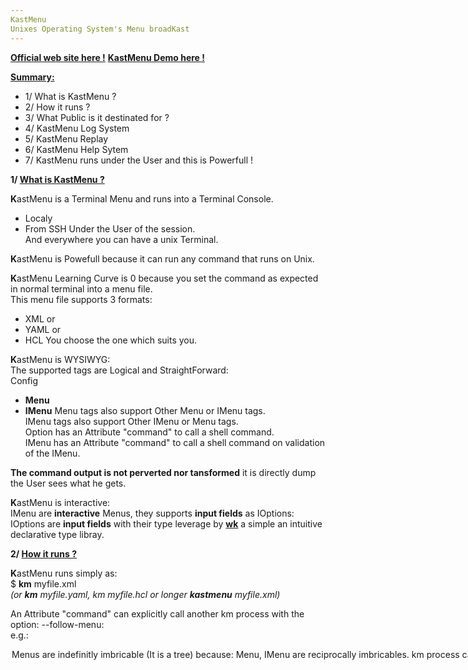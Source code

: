 ```yaml
---
KastMenu
Unixes Operating System's Menu broadKast
---
```



**[Official web site here !](https://www.kastmenu.com)**
**[KastMenu Demo here !](https://www.kastmenu.com:9000)**


**<u>Summary:</u>**


* 1/ What is KastMenu ?
* 2/ How it runs ?
* 3/ What Public is it destinated for ?
* 4/ KastMenu Log System
* 5/ KastMenu Replay
* 6/ KastMenu Help Sytem
* 7/ KastMenu runs under the User and this is Powerfull !
  
**1/ [What is KastMenu ?](#top)**  
  
**K**astMenu is a Terminal Menu and runs into a Terminal Console.
* Localy
* From SSH
Under the User of the session.  
And everywhere you can have a unix Terminal.  
  
**K**astMenu is Powefull because it can run any command that runs on Unix.  
  
**K**astMenu Learning Curve is 0 because you set the command as expected in normal terminal into a menu file.  
This menu file supports 3 formats:  

* XML or
* YAML or
* HCL
You choose the one which suits you.  
  
**K**astMenu is WYSIWYG:  
The supported tags are Logical and StraightForward:  
Config
* **Menu**
* **IMenu**
Menu tags also support Other Menu or IMenu tags.  
IMenu tags also support Other IMenu or Menu tags.  
Option has an Attribute "command" to call a shell command.  
IMenu has an Attribute "command" to call a shell command on validation of the IMenu.  
  
**The command output is not perverted nor tansformed** it is directly dump the User sees what he gets.  
  
**K**astMenu is interactive:  
IMenu are **interactive** Menus, they supports **input fields** as IOptions:  
IOptions are **input fields** with their type leverage by **[wk](./wk.html)** a simple an intuitive declarative type libray.  
  
  
**2/ [How it runs ?](#top)**  
  
**K**astMenu runs simply as:  
$ **km** myfile.xml  
*(or **km** myfile.yaml, km myfile.hcl or longer **kastmenu** myfile.xml)*  
  
An Attribute "command" can explicitly call another km process with the option: --follow-menu:  
e.g.:  
<Option command="**km** --follow-menu myfile.xml" ...>  
  
**M**enus are **indefinitly** imbricable (It is a tree) because:  

* **Menu**, **IMenu** are reciprocally imbricables.
* **km** process can call another km process indefinitly through the tag's **command** Attribute.
  
The syntax of the kastmenu (km) command is [here](./cde-km.html).  
The syntax of the convert command is [here](./cde-convert.html)  
  
  
**/3 [What Public is it destinated for ?](#top)**  
  
**KastMenu is a fair Interactive View of your System**  
  
Because it is structured it allows you to publish only what you want the User to see/access on your system.  
  
It is also **didactic**, whith the nowaday **Developers/Devops pressure** who want to have more and more access to the system's commands.  
This is **not an open ssh** and the Devs can be **happy to see their commands** and openly watch their **not perverted** output.  
  
For these reasons KastMenu is suit to:  

* **New incomming Chalenger Cloud providers:**  
  who directly want to compete big ones providing the treasure of nowadays mass of cloud management commands.  

  * In a per User basis and didactic and structural way.
  * It fast and easy to implement in large scales.
* **Developers/Devops:**  
  Because they want more and more direct accesses to the commands provided by the hyper prolific world  
  of the cloud frameworks of any kinds, public or private.  
  They know them and are actually capable of providing a subset xml of commands to the Admins in order to manages their Applications.
* **Cloud Engineers:**  
  Who want to provide access to complex but monitored commands of the backends to their peers or users.
* **Admins:**  
  Who want to provide powerfull but limited access to the backends.  
  Or to provide: install, start, stop, recovering ... commands, to other departments, e.g. to the supervisors.
* **DBAs:**  
  Who want to access to the strength of their Databases system commands.  
  Or want to publish accesses to their batch commands, to non DBAs expert like night Admins.
* **Supervisors:**  
  Who have to run heartbeat commands on Applications,  
  or to run dedicated recovering command on them.
* **To welcome a Newbee in any of this department:**  
  A restrictive but self demonstrating access to a part of your infrastructure.  
  This way the newbee also learn the commands.
* **To Students:**  
  Students directly see the real commands not perverted by any transformation, running into their real environment.  
  And they can tune them.
* **To Training plaform:** Demo, train and test your students on real platforms.
  
**/4 [KastMenu Log System](#top)**  
  
Abusivly called BigBrother.  
  
Shows in **Realtime**, in colors and **Visually identical**, the very Menu, the User is running into his private terminal:  
Each options, each commands, each output the User runs in real time, is seen.  
This is accessable by a **simple tail -f or cat on the log file** to anyone who has the right to access to it.  
  
This is simply powerfull, use it with care.  
The usefulness of this is obvious.  
  
Called with option -L will enable the log system:  
$ **km** -L -l <logdir> myfile.xml  
  
  
**/5 [KastMenu Replay](#top)**  
  
**All Menu actions are replayable.**  
  
When the option -L is choosen: km will log and will write a **menupath** for each action taken by the User, into the log file:  
e.g. menupath: 1..1.3.2.0.0.4  
When called with a menupath: e.g.:  
km -g 1..1.3.2.0.0.4 -p 5s  
  
KastMenu will **replay** the Menu exactly how it was previously run and **pause** 5 seconds **on every screen**.  
  
Note: Beware if the original file (myfile.xml) changes, the menupath may change.  
  
  
**/6 [KastMenu Help Sytem](#top)**  
  
Each KastMenu tag supports an Attribute: "help".  
This allows to provide an help at the top level menu and to Each (I)Menu and (I)Option.  
  
This help system is multi-language and based on dbm lang dictionaries tuned by the User.  
Help attributes can either be text literal or link to a key of this dictionary.  
  
  
**/7 [KastMenu runs under the User and this is Powerfull !](#top)**  
  
In the unix world, Software set the User's credentials and specifics as hidden files under the home directory:  
For example if I list mine:  
  
patrick@server1$ pwd  
*/home/patick*  
patrick@server1$ ls -a | grep "^\\."  
*.docker  
.kube  
.profile  
.ssh  
.subversion  
...*  
So running under the unix User is running under all his credentials and authorizations to access these softwares.  
  

---
Trademarks :

* "Docker" is a trademark or registered trademark of Docker, Inc.
* "K8S", "kubernetes" is a trademark or registered trademark of The Linux Foundation .
* "Apache Subversion, Subversion" and are trademarks of the Apache Software Foundation.
* Other names may be trademarks of their respective owners.

